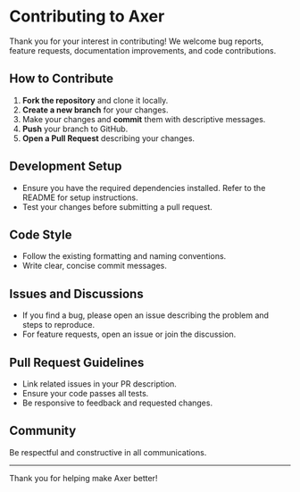 # Contributing to Axer

Thank you for your interest in contributing! We welcome bug reports, feature requests, documentation improvements, and code contributions.

## How to Contribute

1. **Fork the repository** and clone it locally.
2. **Create a new branch** for your changes.
3. Make your changes and **commit** them with descriptive messages.
4. **Push** your branch to GitHub.
5. **Open a Pull Request** describing your changes.

## Development Setup

- Ensure you have the required dependencies installed. Refer to the README for setup instructions.
- Test your changes before submitting a pull request.

## Code Style

- Follow the existing formatting and naming conventions.
- Write clear, concise commit messages.

## Issues and Discussions

- If you find a bug, please open an issue describing the problem and steps to reproduce.
- For feature requests, open an issue or join the discussion.

## Pull Request Guidelines

- Link related issues in your PR description.
- Ensure your code passes all tests.
- Be responsive to feedback and requested changes.

## Community

Be respectful and constructive in all communications.

---

Thank you for helping make Axer better!